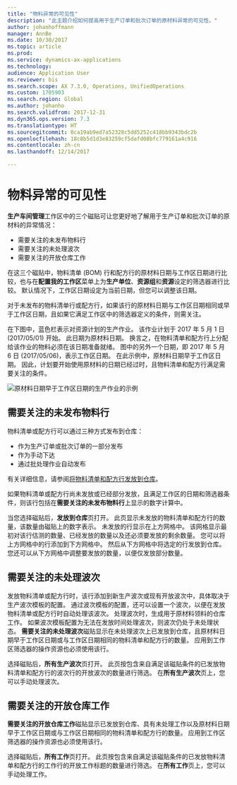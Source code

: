 ```yaml
---
title: "物料异常的可见性"
description: "此主题介绍如何提高用于生产订单和批次订单的原材料异常的可见性。"
author: johanhoffmann
manager: AnnBe
ms.date: 10/30/2017
ms.topic: article
ms.prod: 
ms.service: dynamics-ax-applications
ms.technology: 
audience: Application User
ms.reviewer: bis
ms.search.scope: AX 7.3.0, Operations, UnifiedOperations
ms.custom: 1705903
ms.search.region: Global
ms.author: johanho
ms.search.validfrom: 2017-12-31
ms.dyn365.ops.version: 7.3
ms.translationtype: HT
ms.sourcegitcommit: 0ca19ab9ed7a52328c5dd5252c418bb9343bdc2b
ms.openlocfilehash: 18c8b5d1d3e83259cf5dafd08bfc779161a4c916
ms.contentlocale: zh-cn
ms.lasthandoff: 12/14/2017

---
```

# <a name="visibility-into-material-exceptions"></a>物料异常的可见性

**生产车间管理**工作区中的三个磁贴可让您更好地了解用于生产订单和批次订单的原材料的异常情况：

- 需要关注的未发布物料行
- 需要关注的未处理波次
- 需要关注的开放仓库工作

在这三个磁贴中，物料清单 (BOM) 行和配方行的原材料日期与工作区日期进行比较，也与在**配置我的工作区**菜单上为**生产单位**、**资源组**和**资源**设定的筛选器进行比较。 默认情况下，工作区日期设定为当前日期，但您可以调整该日期。

对于未发布的物料清单行或配方行，如果该行的原材料日期与工作区日期相同或早于工作区日期，且如果它满足工作区中的筛选器定义的条件，则需关注。

在下图中，蓝色栏表示对资源计划的生产作业。 该作业计划于 2017 年 5 月 1 日 (2017/05/01) 开始。 此日期为原材料日期。 换言之，在物料清单和配方行上分配给该作业的物料必须在该日期准备就绪。 图中的另外一个日期，即 2017 年 5 月 6 日 (2017/05/06)，表示工作区日期。 在此示例中，原材料日期早于工作区日期。 因此，计划要开始使用原材料的日期已经过时，且物料清单和配方行满足需要关注的条件。

![原材料日期早于工作区日期的生产作业的示例](./media/improved-visibility.png)

## <a name="unreleased-material-lines-needing-attention"></a>需要关注的未发布物料行

物料清单或配方行可以通过三种方式发布到仓库：

- 作为生产订单或批次订单的一部分发布
- 作为手动下达
- 通过批处理作业自动发布

有关详细信息，请参阅[将物料清单和配方行发放到仓库](releasing-bom-and-formula-lines-to-warehouse.md)。 

如果物料清单或配方行尚未发放或已经部分发放，且满足工作区的日期和筛选器条件，则该行包括在**需要关注的未发布物料行**上显示的数字计算中。

当您选择磁贴后，**发放到仓库**页打开。 此页显示未发放的物料清单和配方行的数量，该数量由磁贴上的数字表示。 未发放的行显示在上方网格中。 该网格显示最初对该行估测的数量、已经发放的数量以及还必须要发放的剩余数量。 您可以将上方网格中的行添加到下方网格中。 然后从下方网格中将选定的行发放到仓库。 您还可以从下方网格中调整要发放的数量，以便仅发放部分数量。

## <a name="unprocessed-waves-needing-attention"></a>需要关注的未处理波次

发放物料清单或配方行时，该行添加到新生产波次或现有开放波次中，具体取决于生产波次模板的配置。 通过波次模板的配置，还可以设置一个波次，以便在发放物料清单或配方行时自动处理该波次。 处理波次时，生成用于原材料领料的仓库工作。 如果波次模板配置为无法在发放时间处理波次，则波次仍处于未处理状态。 **需要关注的未处理波次**磁贴显示在未处理波次上已发放到仓库，且原材料日期早于工作区日期或与工作区日期相同的物料清单和配方行的数量。 应用到工作区筛选器的操作资源也必须使用该行。

选择磁贴后，**所有生产波次**页打开。 此页按包含来自满足该磁贴条件的已发放物料清单和配方行的波次行的开放波次的数量进行筛选。 在**所有生产波次**页上，您可以手动处理波次。

## <a name="open-warehouse-work-needing-attention"></a>需要关注的开放仓库工作

**需要关注的开放仓库工作**磁贴显示已发放到仓库、具有未处理工作以及原材料日期早于工作区日期或与工作区日期相同的物料清单和配方行的数量。 应用到工作区筛选器的操作资源也必须使用该行。

选择磁贴后，**所有工作**页打开。 此页按包含来自满足该磁贴条件的已发放物料清单和配方行的工作行的开放工作标题的数量进行筛选。 在**所有工作**页上，您可以手动处理工作。

